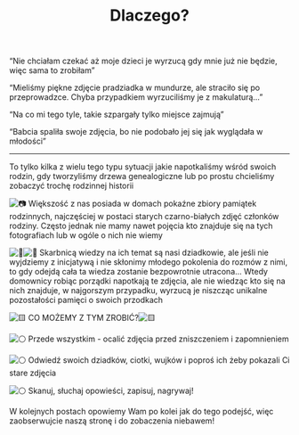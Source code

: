 ﻿---
layout: post
title:  "Dlaczego?"
categories: [ Archiwizacja, O nas ]
image: assets/images/dlaczego.png
---

“Nie chciałam czekać aż moje dzieci je wyrzucą gdy mnie już nie będzie, więc sama to zrobiłam”

“Mieliśmy piękne zdjęcie pradziadka w mundurze, ale straciło się po przeprowadzce. Chyba przypadkiem wyrzuciliśmy je z makulaturą…”

“Na co mi tego tyle, takie szpargały tylko miejsce zajmują”

“Babcia spaliła swoje zdjęcia, bo nie podobało jej się jak wyglądała w młodości”

______________________________________________

To tylko kilka z wielu tego typu sytuacji jakie napotkaliśmy wśród swoich rodzin, gdy tworzyliśmy drzewa genealogiczne lub po prostu chcieliśmy zobaczyć trochę rodzinnej historii

![📷](https://static.xx.fbcdn.net/images/emoji.php/v9/t5d/1/16/1f4f7.png) Większość z nas posiada w domach pokaźne zbiory pamiątek rodzinnych, najczęściej w postaci starych czarno-białych zdjęć członków rodziny. Często jednak nie mamy nawet pojęcia kto znajduje się na tych fotografiach lub w ogóle o nich nie wiemy

![👵](https://static.xx.fbcdn.net/images/emoji.php/v9/t2a/1/16/1f475.png)![🧓](https://static.xx.fbcdn.net/images/emoji.php/v9/t60/1/16/1f9d3.png) Skarbnicą wiedzy na ich temat są nasi dziadkowie, ale jeśli nie wyjdziemy z inicjatywą i nie skłonimy młodego pokolenia do rozmów z nimi, to gdy odejdą cała ta wiedza zostanie bezpowrotnie utracona... Wtedy domownicy robiąc porządki napotkają te zdjęcia, ale nie wiedząc kto się na nich znajduje, w najgorszym przypadku, wyrzucą je niszcząc unikalne pozostałości pamięci o swoich przodkach

![🟨](https://static.xx.fbcdn.net/images/emoji.php/v9/t2/1/16/1f7e8.png) CO MOŻEMY Z TYM ZROBIĆ?![🟨](https://static.xx.fbcdn.net/images/emoji.php/v9/t2/1/16/1f7e8.png)

![⚪](https://static.xx.fbcdn.net/images/emoji.php/v9/t8d/1/16/26aa.png) Przede wszystkim - ocalić zdjęcia przed zniszczeniem i zapomnieniem

![⚪](https://static.xx.fbcdn.net/images/emoji.php/v9/t8d/1/16/26aa.png) Odwiedź swoich dziadków, ciotki, wujków i poproś ich żeby pokazali Ci stare zdjęcia

![⚪](https://static.xx.fbcdn.net/images/emoji.php/v9/t8d/1/16/26aa.png) Skanuj, słuchaj opowieści, zapisuj, nagrywaj!

W kolejnych postach opowiemy Wam po kolei jak do tego podejść, więc zaobserwujcie naszą stronę i do zobaczenia niebawem!
